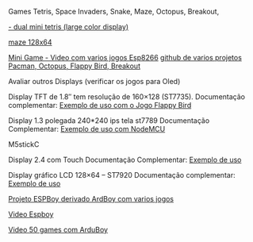 Games
Tetris, Space Invaders, Snake, Maze, Octopus, Breakout, 


[- dual mini tetris (large color display)](https://blog.arduino.cc/2019/09/17/mini-tetris-cabinet-commands-waitstaff-to-fetch-more-water-and-coffee/)

[maze 128x64](https://create.arduino.cc/projecthub/doug-domke/128-x-64-led-flat-panel-display-caa4d3) 

[Mini Game - Video com varios jogos Esp8266](https://www.youtube.com/watch?v=GVg4Ar-J3tM)
[github de varios projetos](https://github.com/JimmySoftware/ESPert/tree/master/examples)
[Pacman, Octopus, Flappy Bird, Breakout](https://github.com/JimmySoftware/ESPert/tree/master/examples/_9100_Game_All_in_One)

Avaliar outros Displays (verificar os jogos para Oled)

Display TFT de 1.8″ tem resolução de 160×128 (ST7735). 
Documentação complementar: [Exemplo de uso com o Jogo Flappy Bird](https://www.filipeflop.com/blog/jogando-flappy-bird-com-arduino/) 

Display 1.3 polegada 240*240 ips tela st7789
Documentação Complementar: [Exemplo de uso com NodeMCU](https://simple-circuit.com/esp8266-nodemcu-st7789-tft-ips-display/)

M5stickC

Display 2.4 com Touch 
Documentação Complementar: [Exemplo de uso](https://create.arduino.cc/projecthub/electropeak/arduino-2-4-touch-screen-lcd-shield-tutorial-fe6f05)

Display gráfico LCD 128×64 – ST7920
Documentação complementar: [Exemplo de uso](https://www.arduinoecia.com.br/display-grafico-lcd-128x64-st7920-arduino/) 


[Projeto ESPBoy derivado ArdBoy com varios jogos](https://github.com/tonym128/ESPboy_Arduboy2_lib)

[Video Espboy](https://www.youtube.com/watch?v=sHrSPXpTcYI)

[Video 50 games com ArduBoy](https://www.youtube.com/watch?v=sn3lKE1kZcE)


